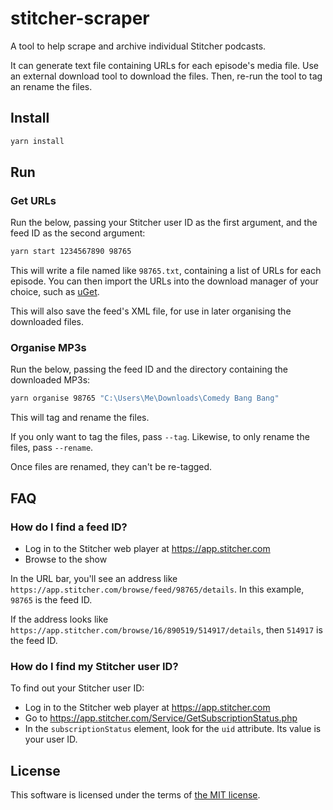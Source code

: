 # stitcher-scraper

A tool to help scrape and archive individual Stitcher podcasts.

It can generate text file containing URLs for each episode's media file. Use an external download tool to download the files. Then, re-run the tool to tag an rename the files.

## Install

```bash
yarn install
```

## Run

### Get URLs

Run the below, passing your Stitcher user ID as the first argument, and the feed ID as the second argument:

```bash
yarn start 1234567890 98765
```

This will write a file named like `98765.txt`, containing a list of URLs for each episode. You can then import the URLs into the download manager of your choice, such as [uGet](https://ugetdm.com/).

This will also save the feed's XML file, for use in later organising the downloaded files.

### Organise MP3s

Run the below, passing the feed ID and the directory containing the downloaded MP3s:

```bash
yarn organise 98765 "C:\Users\Me\Downloads\Comedy Bang Bang"
```

This will tag and rename the files.

If you only want to tag the files, pass `--tag`. Likewise, to only rename the files, pass `--rename`.

Once files are renamed, they can't be re-tagged.

## FAQ

### How do I find a feed ID?

- Log in to the Stitcher web player at https://app.stitcher.com
- Browse to the show

In the URL bar, you'll see an address like `https://app.stitcher.com/browse/feed/98765/details`. In this example, `98765` is the feed ID.

If the address looks like `https://app.stitcher.com/browse/16/890519/514917/details`, then `514917` is the feed ID.


### How do I find my Stitcher user ID?

To find out your Stitcher user ID:

- Log in to the Stitcher web player at https://app.stitcher.com
- Go to https://app.stitcher.com/Service/GetSubscriptionStatus.php
- In the `subscriptionStatus` element, look for the `uid` attribute. Its value is your user ID.

## License

This software is licensed under the terms of [the MIT license](./LICENSE).
